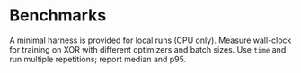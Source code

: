 <!-- SPDX-License-Identifier: Apache-2.0 -->
# Benchmarks

A minimal harness is provided for local runs (CPU only). Measure wall-clock for training on XOR with different optimizers and batch sizes. Use `time` and run multiple repetitions; report median and p95.
